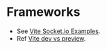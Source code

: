 <h1>Frameworks</h1>
<ul>
    <li>See <a href="https://github.com/wdwang09/vite-socket.io-examples">Vite Socket.io Examples</a>.</li>
    <li>Ref <a href="https://www.geeksforgeeks.org/what-is-the-difference-between-vite-and-vite-preview/">Vite dev vs preview</a>.</li>
</ul>